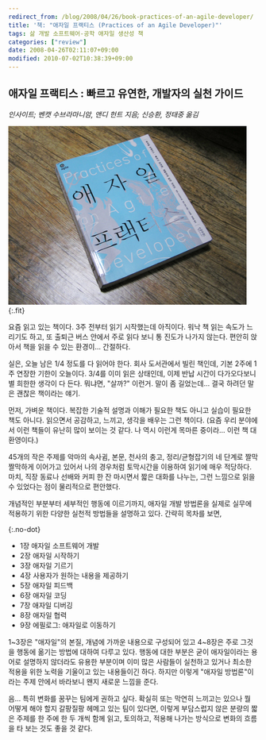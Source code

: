```yaml
---
redirect_from: /blog/2008/04/26/book-practices-of-an-agile-developer/
title: '책: "애자일 프랙티스 (Practices of an Agile Developer)"'
tags: 삶 개발 소프트웨어-공학 애자일 생산성 책
categories: ["review"]
date: 2008-04-26T02:11:07+09:00
modified: 2010-07-02T10:38:39+09:00
---
```

## 애자일 프랙티스 : 빠르고 유연한, 개발자의 실천 가이드

*인사이트; 벤캣 수브라마니암, 앤디 헌트 지음; 신승환, 정태중 옮김*

![](/attachments/2008-04-26-agile-practicese.png){:.fit}

요즘 읽고 있는 책이다. 3주 전부터 읽기 시작했는데 아직이다. 워낙 책 읽는
속도가 느리기도 하고, 또 출퇴근 버스 안에서 주로 읽다 보니 통 진도가
나가지 않는다. 편안히 앉아서 책을 읽을 수 있는 환경이... 간절하다.

실은, 오늘 남은 1/4 정도를 다 읽어야 한다. 회사 도서관에서 빌린 책인데,
기본 2주에 1주 연장한 기한이 오늘이다. 3/4를 이미 읽은 상태인데, 이제
반납 시간이 다가오다보니 별 희한한 생각이 다 든다. 뭐냐면, "살까?"
이런거. 말이 좀 길었는데... 결국 하려던 말은 괜찮은 책이라는 얘기.

먼저, 가벼운 책이다. 복잡한 기술적 설명과 이해가 필요한 책도 아니고
실습이 필요한 책도 아니다. 읽으면서 공감하고, 느끼고, 생각을 배우는
그런 책이다. (요즘 우리 분야에서 이런 책들이 유난히 많이 보이는 것
같다. 나 역시 이런게 목마른 중이라... 이런 책 대환영이다.)

45개의 작은 주제를 악마의 속사귐, 본문, 천사의 충고, 정리/균형잡기의
네 단계로 짤막 짤막하게 이어가고 있어서 나의 경우처럼 토막시간을
이용하여 읽기에 매우 적당하다. 마치, 직장 동료나 선배와 커피 한 잔
마시면서 짧은 대화를 나누는, 그런 느낌으로 읽을 수 있었다는 점이
물리적으로 편안했다.

개념적인 부분부터 세부적인 행동에 이르기까지, 애자일 개발 방법론을
실제로 실무에 적용하기 위한 다양한 실천적 방법들을 설명하고 있다.
간략히 목차를 보면,

{:.no-dot}
* 1장 애자일 소프트웨어 개발
* 2장 애자일 시작하기
* 3장 애자일 기르기
* 4장 사용자가 원하는 내용을 제공하기
* 5장 애자일 피드백
* 6장 애자일 코딩
* 7장 애자일 디버깅
* 8장 애자일 협력
* 9장 에필로그: 애자일로 이동하기

1~3장은 "애자일"의 본질, 개념에 가까운 내용으로 구성되어 있고 4~8장은
주로 그것을 행동에 옮기는 방법에 대하여 다루고 있다. 행동에 대한
부분은 굳이 애자일이라는 용어로 설명하지 않더라도 유용한 부분이며
이미 많은 사람들이 실천하고 있거나 최소한 적용을 위한 노력을 기울이고
있는 내용들이긴 하다. 하지만 이렇게 "애자일 방법론"이라는 주제 안에서
바라보니 왠지 새로운 느낌을 준다.

음... 특히 변화를 꿈꾸는 팀에게 권하고 싶다. 확실히 또는 막연히
느끼고는 있으나 뭘 어떻게 해야 할지 갈팡질팡 헤메고 있는 팀이 있다면,
이렇게 부담스럽지 않은 분량의 짧은 주제를 한 주에 한 두 개씩 함께
읽고, 토의하고, 적용해 나가는 방식으로 변화의 흐름을 타 보는 것도
좋을 것 같다.

